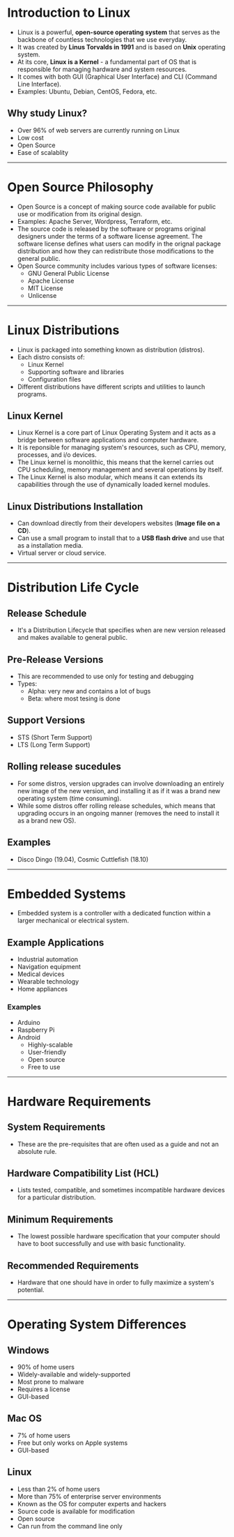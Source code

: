 # Introduction to Linux
- Linux is a powerful, **open-source operating system** that serves as the backbone of countless technologies that we use everyday.
- It was created by **Linus Torvalds in 1991** and is based on **Unix** operating system.
- At its core, **Linux is a Kernel** - a fundamental part of OS that is responsible for managing hardware and system resources.
- It comes with both GUI (Graphical User Interface) and CLI (Command Line Interface).
- Examples: Ubuntu, Debian, CentOS, Fedora, etc.

## Why study Linux?
- Over 96% of web servers are currently running on Linux
- Low cost
- Open Source
- Ease of scalablity

---

# Open Source Philosophy
- Open Source is a concept of making source code available for public use or modification from its original design.
- Examples: Apache Server, Wordpress, Terraform, etc.
- The source code is released by the software or programs original designers under the terms of a software license agreement. The software license defines what users can modify in the orignal package distribution and how they can redistribute those modifications to the general public.
- Open Source community includes various types of software licenses:
    - GNU General Public License
    - Apache License
    - MIT License
    - Unlicense

---

# Linux Distributions
- Linux is packaged into something known as distribution (distros).
- Each distro consists of:
    - Linux Kernel
    - Supporting software and libraries
    - Configuration files
- Different distributions have different scripts and utilities to launch programs.

## Linux Kernel
- Linux Kernel is a core part of Linux Operating System and it acts as a bridge between software applications and computer hardware.
- It is reponsible for managing system's resources, such as CPU, memory, processes, and i/o devices.
- The Linux kernel is monolithic, this means that the kernel carries out CPU scheduling, memory management and several operations by itself.
- The Linux Kernel is also modular, which means it can extends its capabilities through the use of dynamically loaded kernel modules.

## Linux Distributions Installation
- Can download directly from their developers websites (**Image file on a CD**). 
- Can use a small program to install that to a **USB flash drive** and use that as a installation media.
- Virtual server or cloud service.

---

# Distribution Life Cycle
## Release Schedule
- It's a Distribution Lifecycle that specifies when are new version released and makes available to general public.

## Pre-Release Versions
- This are recommended to use only for testing and debugging
- Types:
    - Alpha: very new and contains a lot of bugs
    - Beta: where most tesing is done

## Support Versions
- STS (Short Term Support)
- LTS (Long Term Support)

## Rolling release sucedules
- For some distros, version upgrades can involve downloading an entirely new image of the new version, and installing it as if it was a brand new operating system (time consuming).
- While some distros offer rolling release schedules, which means that upgrading occurs in an ongoing manner (removes the need to install it as a brand new OS).

## Examples
- Disco Dingo (19.04), Cosmic Cuttlefish (18.10)
 
---

# Embedded Systems 
- Embedded system is a controller with a dedicated function within a larger mechanical or electrical system.

## Example Applications
- Industrial automation
- Navigation equipment
- Medical devices
- Wearable technology
- Home appliances

### Examples
- Arduino
- Raspberry Pi
- Android
    - Highly-scalable
    - User-friendly
    - Open source
    - Free to use

---

# Hardware Requirements
## System Requirements
- These are the pre-requisites that are often used as a guide and not an absolute rule.

## Hardware Compatibility List (HCL)
- Lists tested, compatible, and sometimes incompatible hardware devices for a particular distribution.

## Minimum Requirements
- The lowest possible hardware specification that your computer should have to boot successfully and use with basic functionality.

## Recommended Requirements
- Hardware that one should have in order to fully maximize a system's potential.


---

# Operating System Differences
## Windows
- 90% of home users
- Widely-available and widely-supported
- Most prone to malware
- Requires a license
- GUI-based

## Mac OS
- 7% of home users
- Free but only works on Apple systems
- GUI-based

## Linux
- Less than 2% of home users
- More than 75% of enterprise server environments
- Known as the OS for computer experts and hackers
- Source code is available for modification
- Open source
- Can run from the command line only
